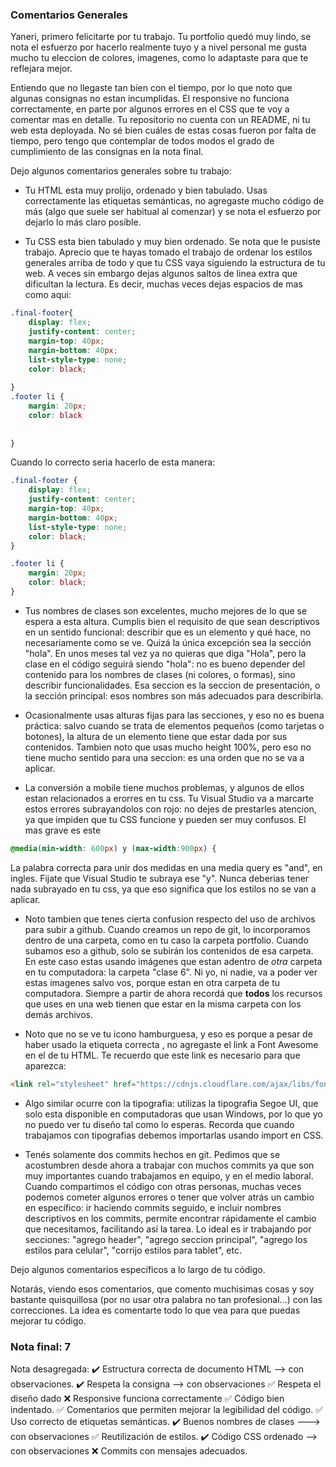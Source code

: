 ### Comentarios Generales

Yaneri, primero felicitarte por tu trabajo. Tu portfolio quedó muy lindo, se nota el esfuerzo por hacerlo realmente tuyo y a nivel personal me gusta mucho tu eleccion de colores, imagenes, como lo adaptaste para que te reflejara mejor. 

Entiendo que no llegaste tan bien con el tiempo, por lo que noto que algunas consignas no estan incumplidas. El responsive no funciona correctamente, en parte por algunos errores en el CSS que te voy a comentar mas en detalle. Tu repositorio no cuenta con un README, ni tu web esta deployada. No sé bien cuáles de estas cosas fueron por falta de tiempo, pero tengo que contemplar de todos modos el grado de cumplimiento de las consignas en la nota final. 

Dejo algunos comentarios generales sobre tu trabajo: 

- Tu HTML esta muy prolijo, ordenado y bien tabulado. Usas correctamente las etiquetas semánticas, no agregaste mucho código de más (algo que suele ser habitual al comenzar) y se nota el esfuerzo por dejarlo lo más claro posible. 

- Tu CSS esta bien tabulado y muy bien ordenado. Se nota que le pusiste trabajo. Aprecio que te hayas tomado el trabajo de ordenar los estilos generales arriba de todo y que tu CSS vaya siguiendo la estructura de tu web. A veces sin embargo dejas algunos saltos de linea extra que dificultan la lectura. Es decir, muchas veces dejas espacios de mas como aqui:

```css
.final-footer{
    display: flex;
    justify-content: center;
    margin-top: 40px;
    margin-bottom: 40px;
    list-style-type: none;
    color: black;
        
}
.footer li {
    margin: 20px;
    color: black
        
        
}
```

Cuando lo correcto seria hacerlo de esta manera:

```css
.final-footer {
    display: flex;
    justify-content: center;
    margin-top: 40px;
    margin-bottom: 40px;
    list-style-type: none;
    color: black;
}

.footer li {
    margin: 20px;
    color: black;        
}
```

- Tus nombres de clases son excelentes, mucho mejores de lo que se espera a esta altura. Cumplis bien el requisito de que sean descriptivos en un sentido funcional: describir que es un elemento y qué hace, no necesariamente como se ve. Quizá la única excepción sea la sección "hola". En unos meses tal vez ya no quieras que diga "Hola", pero la clase en el código seguirá siendo "hola": no es bueno depender del contenido para los nombres de clases (ni colores, o formas), sino describir funcionalidades. Esa seccion es la seccion de presentación, o la sección principal: esos nombres son más adecuados para describirla. 

- Ocasionalmente usas alturas fijas para las secciones, y eso no es buena práctica: salvo cuando se trata de elementos pequeños (como tarjetas o botones), la altura de un elemento tiene que estar dada por sus contenidos. Tambien noto que usas mucho height 100%, pero eso no tiene mucho sentido para una seccion: es una orden que no se va a aplicar. 

- La conversión a mobile tiene muchos problemas, y algunos de ellos estan relacionados a erorres en tu css. Tu Visual Studio va a marcarte estos errores subrayandolos con rojo: no dejes de prestarles atencion, ya que impiden que tu CSS funcione y pueden ser muy confusos. El mas grave es este
```css
@media(min-width: 600px) y (max-width:900px) {
  ```

  La palabra correcta para unir dos medidas en una media query es "and", en ingles. Fijate que Visual Studio te subraya ese "y". Nunca deberias tener nada subrayado en tu css, ya que eso significa que los estilos no se van a aplicar. 

- Noto tambien que tenes cierta confusion respecto del uso de archivos para subir a github. Cuando creamos un repo de git, lo incorporamos dentro de una carpeta, como en tu caso la carpeta portfolio. Cuando subamos eso a github, solo se subirán los contenidos de esa carpeta. En este caso estas usando imágenes que estan adentro de *otra* carpeta en tu computadora: la carpeta "clase 6". Ni yo, ni nadie, va a poder ver estas imagenes salvo vos, porque estan en otra carpeta de tu computadora. Siempre a partir de ahora recordá que **todos** los recursos que uses en una web tienen que estar en la misma carpeta con los demás archivos. 

- Noto que no se ve tu icono hamburguesa, y eso es porque a pesar de haber usado la etiqueta correcta <i class="fas fa-bars fa-2x"></i>, no agregaste el link a Font Awesome en el <head> de tu HTML. Te recuerdo que este link es necesario para que aparezca: 

```html
<link rel="stylesheet" href="https://cdnjs.cloudflare.com/ajax/libs/font-awesome/5.13.0/css/all.min.css">
```

- Algo similar ocurre con la tipografia: utilizas la tipografia Segoe UI, que solo esta disponible en computadoras que usan Windows, por lo que yo no puedo ver tu diseño tal como lo esperas. Recorda que cuando trabajamos con tipografias debemos importarlas usando import en CSS. 

- Tenés solamente dos commits hechos en git. Pedimos que se acostumbren desde ahora a trabajar con muchos commits ya que son muy importantes cuando trabajamos en equipo, y en el medio laboral. Cuando compartimos el código con otras personas, muchas veces podemos cometer algunos errores o tener que volver atrás un cambio en específico: ir haciendo commits seguido, e incluir nombres descriptivos en los commits, permite encontrar rápidamente el cambio que necesitamos, facilitando así la tarea. Lo ideal es ir trabajando por secciones: "agrego header", "agrego seccion principal", "agrego los estilos para celular", "corrijo estilos para tablet", etc. 

Dejo algunos comentarios específicos a lo largo de tu código. 

Notarás, viendo esos comentarios, que comento muchisimas cosas y soy bastante quisquillosa (por no usar otra palabra no tan profesional...) con las correcciones. La idea es comentarte todo lo que vea para que puedas mejorar tu código. 


### Nota final: 7

Nota desagregada: 
✔️ Estructura correcta de documento HTML --> con observaciones. 
✔️ Respeta la consigna --> con observaciones
✅ Respeta el diseño dado 
❌ Responsive funciona correctamente
✅ Código bien indentado. 
✅ Comentarios que permiten mejorar la legibilidad del código.
✅ Uso correcto de etiquetas semánticas.
✔️ Buenos nombres de clases ---> con observaciones
✅ Reutilización de estilos.
✔️ Código CSS ordenado --> con observaciones
❌ Commits con mensajes adecuados.
